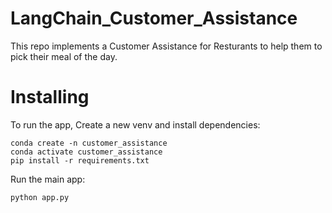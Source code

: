 # LangChain_Customer_Assistance

This repo implements a Customer Assistance for Resturants to help them to pick their meal of the day.


# Installing
To run the app, Create a new venv and install dependencies:
```
conda create -n customer_assistance
conda activate customer_assistance
pip install -r requirements.txt
```

Run the main app:
```
python app.py
```